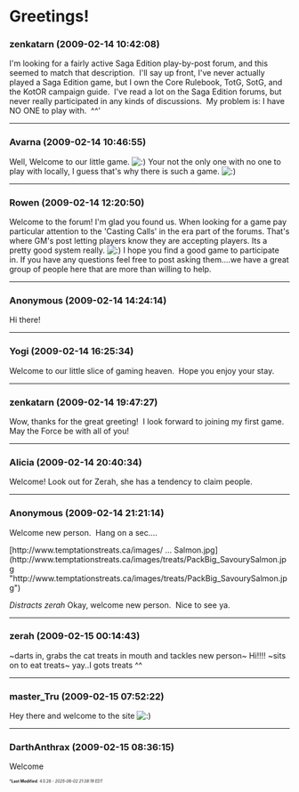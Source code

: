 # Greetings!

### **zenkatarn** (2009-02-14 10:42:08)

I'm looking for a fairly active Saga Edition play-by-post forum, and this seemed to match that description.  I'll say up front, I've never actually played a Saga Edition game, but I own the Core Rulebook, TotG, SotG, and the KotOR campaign guide.  I've read a lot on the Saga Edition forums, but never really participated in any kinds of discussions.  My problem is: I have NO ONE to play with.  ^^'

---

### **Avarna** (2009-02-14 10:46:55)

Well, Welcome to our little game. <!-- s:) -->![:)](https://i.ibb.co/8LPNcWCM/icon-e-smile.gif)<!-- s:) --> Your not the only one with no one to play with locally, I guess that's why there is such a game. <!-- s:) -->![:)](https://i.ibb.co/8LPNcWCM/icon-e-smile.gif)<!-- s:) -->

---

### **Rowen** (2009-02-14 12:20:50)

Welcome to the forum! I'm glad you found us.
When looking for a game pay particular attention to the 'Casting Calls' in the era part of the forums. That's where GM's post letting players know they are accepting players. Its a pretty good system really. <!-- s:) -->![:)](https://i.ibb.co/8LPNcWCM/icon-e-smile.gif)<!-- s:) -->
I hope you find a good game to participate in. If you have any questions feel free to post asking them....we have a great group of people here that are more than willing to help.

---

### **Anonymous** (2009-02-14 14:24:14)

Hi there!

---

### **Yogi** (2009-02-14 16:25:34)

Welcome to our little slice of gaming heaven.  Hope you enjoy your stay.

---

### **zenkatarn** (2009-02-14 19:47:27)

Wow, thanks for the great greeting!  I look forward to joining my first game.  May the Force be with all of you!

---

### **Alicia** (2009-02-14 20:40:34)

Welcome! Look out for Zerah, she has a tendency to claim people.

---

### **Anonymous** (2009-02-14 21:21:14)

Welcome new person.  Hang on a sec....
<!-- m -->[http://www.temptationstreats.ca/images/ &#8230; Salmon.jpg](http://www.temptationstreats.ca/images/treats/PackBig_SavourySalmon.jpg "http://www.temptationstreats.ca/images/treats/PackBig_SavourySalmon.jpg")<!-- m -->
*Distracts zerah*
Okay, welcome new person.  Nice to see ya.

---

### **zerah** (2009-02-15 00:14:43)

~darts in, grabs the cat treats in mouth and tackles new person~ Hi!!!! ~sits on to eat treats~ yay..I gots treats ^^

---

### **master_Tru** (2009-02-15 07:52:22)

Hey there and welcome to the site <!-- s:) -->![:)](https://i.ibb.co/8LPNcWCM/icon-e-smile.gif)<!-- s:) -->

---

### **DarthAnthrax** (2009-02-15 08:36:15)

Welcome



<span style="font-size: 0.5em;">***Last Modified**: 4.0.28 - *2025-06-02 21:38:19 EDT*</span>